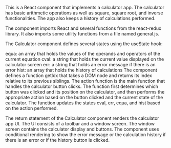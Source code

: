 This is a React component that implements a calculator app. The calculator has basic arithmetic operations as well as square, square root, and inverse functionalities. The app also keeps a history of calculations performed.

The component imports React and several functions from the react-redux library. It also imports some utility functions from a file named general.js.

The Calculator component defines several states using the useState hook:

equa: an array that holds the values of the operands and operators of the current equation
cval: a string that holds the current value displayed on the calculator screen
err: a string that holds an error message if there is an error
hist: an array that holds the history of calculations
The component defines a function getIdx that takes a DOM node and returns its index relative to its previous siblings. The action function is the main function that handles the calculator button clicks. The function first determines which button was clicked and its position on the calculator, and then performs the appropriate action based on the button clicked and the current state of the calculator. The function updates the states cval, err, equa, and hist based on the action performed.

The return statement of the Calculator component renders the calculator app UI. The UI consists of a toolbar and a window screen. The window screen contains the calculator display and buttons. The component uses conditional rendering to show the error message or the calculation history if there is an error or if the history button is clicked.
